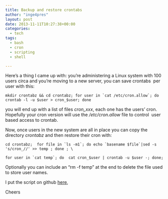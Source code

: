 ```yaml
---
title: Backup and restore crontabs
author: "inge4pres"
layout: post
date: 2013-11-11T10:27:38+00:00
categories:
  - tech
tags:
  - bash
  - cron
  - scripting
  - shell

---
```

Here&#8217;s a thing I came up with: you&#8217;re administering a Linux system with 100 users circa and you&#8217;re moving to a new server, you can save crontabs  per user with this:
  
``mkdir crontabz && cd crontabz; for user in `cat /etc/cron.allow`; do crontab -l -u $user > cron_$user; done``
  
you will end up with a list of files _cron_xxx_, each one has the users&#8217; cron. Hopefully your cron version will use the _/etc/cron.allow_ file to control  user based access to crontab.

Now, once users in the new system are all in place you can copy the directory _crontabz_ and then restore their cron with:
  
``cd crontabz;  for file in `ls -m1`; do echo `basename $file`|sed -s 's/cron_//' >> temp ; done ; \ ``
  
``for user in `cat temp`; do  cat cron_$user | crontab -u $user -; done;``
  
Optionally you can include an &#8220;rm -f temp&#8221; at the end to delete the file used to store user names.

I put the script on github <a title="crontab_manager" href="https://github.com/inge4pres/bash_tools/blob/master/crontab_manager" target="_blank">here</a>,

Cheers
